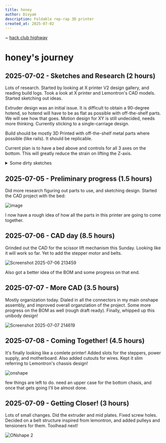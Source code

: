 ```yaml
---
title: honey
author: Divyam
description: Foldable rep-rap 3D printer
created_at: 2025-07-02
---
```


~ [hack club highway](highway.hackclub.com)
# honey's journey


## 2025-07-02 - Sketches and Research (2 hours)

Lots of research. Started by looking at X printer V2 design gallery, and reading build logs. Took a look at X printer and Lemontron's CAD models. Started sketching out ideas. 

Extruder design was an initial issue. It is difficult to obtain a 90-degree hotend, so hotend will have to be as flat as possible with off-the-shelf parts. We will see how that goes. Motion design for XY is still undecided, needs more thinking. Currently sticking to a single-carriage design.

Build should be mostly 3D Printed with off-the-shelf metal parts where possible (like rails). It should be replicable.

Current plan is to have a bed above and controls for all 3 axes on the bottom. This will greatly reduce the strain on lifting the Z-axis.
<details>
<summary>Some dirty sketches</summary>

  ![sketches](https://github.com/user-attachments/assets/f0d8a6d2-4d33-4707-bb0d-cfabd03c1b9d)

</details>

## 2025-07-05 - Preliminary progress (1.5 hours)

Did more research figuring out parts to use, and sketching design. Started the CAD project with the bed:

![image](https://github.com/user-attachments/assets/41df9797-51ee-4212-a5db-01835a3c9b56)

I now have a rough idea of how all the parts in this printer are going to come together.

## 2025-07-06 - CAD day (8.5 hours)

Grinded out the CAD for the scissor lift mechanism this Sunday. Looking like it will work so far. Yet to add the stepper motor and belts. 

![Screenshot 2025-07-06 213459](https://github.com/user-attachments/assets/ec4c89ae-456c-449b-90ae-17d6f2eef995)

Also got a better idea of the BOM and some progress on that end. 

## 2025-07-07 - More CAD (3.5 hours)

Mostly organization today. Dialed in all the connectors in my main onshape assembly, and improved overall organziation of the project. Some more progress on the BOM as well (rough draft ready). Finally, whipped up this unibody design!

![Screenshot 2025-07-07 214619](https://github.com/user-attachments/assets/92c0b52b-61f7-4412-8878-0c659f8a9fe7)

## 2025-07-08 - Coming Together! (4.5 hours)

It's finally looking like a comlete printer! Added slots for the steppers, power supply, and motherboard. Also added cutouts for wires. Kept it slim referring to Lemontron's chassis design!

![onshape](https://github.com/user-attachments/assets/bedb217a-c833-4e0c-9f5d-fb57b87eb733)

few things are left to do. need an upper case for the bottom chasis, and once that gets going I'll be almost done. 

## 2025-07-09 - Getting Closer! (3 hours)
Lots of small changes. Did the extruder and mid plates. Fixed screw holes. Decided on a belt structure inspired from lemontron, and added pulleys and tensioners for them. Toolhead next!

![ONshape 2](https://github.com/user-attachments/assets/6d8b1082-b47f-4c09-a127-f34dcce4cc42)
